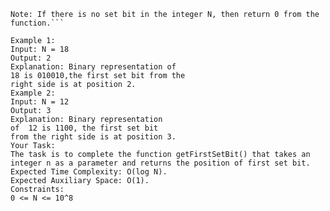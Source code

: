 ```Given an integer an N. The task is to return the position of first set bit found from the right side in the binary representation of the number.
Note: If there is no set bit in the integer N, then return 0 from the function.```

Example 1:
Input: N = 18
Output: 2
Explanation: Binary representation of 
18 is 010010,the first set bit from the 
right side is at position 2.
Example 2:
Input: N = 12 
Output: 3 
Explanation: Binary representation 
of  12 is 1100, the first set bit 
from the right side is at position 3.
Your Task:
The task is to complete the function getFirstSetBit() that takes an integer n as a parameter and returns the position of first set bit.
Expected Time Complexity: O(log N).
Expected Auxiliary Space: O(1).
Constraints:
0 <= N <= 10^8

